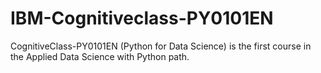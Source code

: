 # IBM-Cognitiveclass-PY0101EN
CognitiveClass-PY0101EN (Python for Data Science) is the first course in the Applied Data Science with Python path. 
